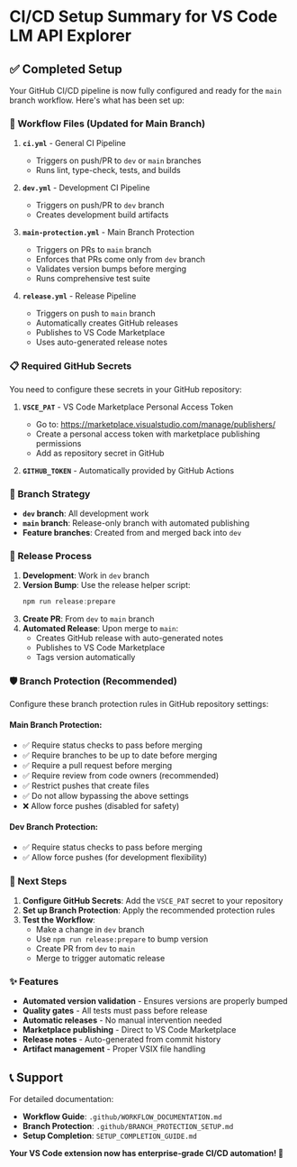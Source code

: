 # CI/CD Setup Summary for VS Code LM API Explorer

## ✅ Completed Setup

Your GitHub CI/CD pipeline is now fully configured and ready for the `main` branch workflow. Here's what has been set up:

### 🔄 Workflow Files (Updated for Main Branch)

1. **`ci.yml`** - General CI Pipeline
   - Triggers on push/PR to `dev` or `main` branches
   - Runs lint, type-check, tests, and builds

2. **`dev.yml`** - Development CI Pipeline  
   - Triggers on push/PR to `dev` branch
   - Creates development build artifacts

3. **`main-protection.yml`** - Main Branch Protection
   - Triggers on PRs to `main` branch
   - Enforces that PRs come only from `dev` branch
   - Validates version bumps before merging
   - Runs comprehensive test suite

4. **`release.yml`** - Release Pipeline
   - Triggers on push to `main` branch
   - Automatically creates GitHub releases
   - Publishes to VS Code Marketplace
   - Uses auto-generated release notes

### 📋 Required GitHub Secrets

You need to configure these secrets in your GitHub repository:

1. **`VSCE_PAT`** - VS Code Marketplace Personal Access Token
   - Go to: https://marketplace.visualstudio.com/manage/publishers/
   - Create a personal access token with marketplace publishing permissions
   - Add as repository secret in GitHub

2. **`GITHUB_TOKEN`** - Automatically provided by GitHub Actions

### 🌿 Branch Strategy

- **`dev` branch**: All development work
- **`main` branch**: Release-only branch with automated publishing
- **Feature branches**: Created from and merged back into `dev`

### 🚀 Release Process

1. **Development**: Work in `dev` branch
2. **Version Bump**: Use the release helper script:
   ```powershell
   npm run release:prepare
   ```
3. **Create PR**: From `dev` to `main` branch
4. **Automated Release**: Upon merge to `main`:
   - Creates GitHub release with auto-generated notes
   - Publishes to VS Code Marketplace
   - Tags version automatically

### 🛡️ Branch Protection (Recommended)

Configure these branch protection rules in GitHub repository settings:

#### Main Branch Protection:
- ✅ Require status checks to pass before merging
- ✅ Require branches to be up to date before merging
- ✅ Require a pull request before merging
- ✅ Require review from code owners (recommended)
- ✅ Restrict pushes that create files
- ✅ Do not allow bypassing the above settings
- ❌ Allow force pushes (disabled for safety)

#### Dev Branch Protection:
- ✅ Require status checks to pass before merging
- ✅ Allow force pushes (for development flexibility)

### 📝 Next Steps

1. **Configure GitHub Secrets**: Add the `VSCE_PAT` secret to your repository
2. **Set up Branch Protection**: Apply the recommended protection rules
3. **Test the Workflow**: 
   - Make a change in `dev` branch
   - Use `npm run release:prepare` to bump version
   - Create PR from `dev` to `main`
   - Merge to trigger automatic release

### ✨ Features

- **Automated version validation** - Ensures versions are properly bumped
- **Quality gates** - All tests must pass before release
- **Automatic releases** - No manual intervention needed
- **Marketplace publishing** - Direct to VS Code Marketplace
- **Release notes** - Auto-generated from commit history
- **Artifact management** - Proper VSIX file handling

## 📞 Support

For detailed documentation:
- **Workflow Guide**: `.github/WORKFLOW_DOCUMENTATION.md`
- **Branch Protection**: `.github/BRANCH_PROTECTION_SETUP.md`
- **Setup Completion**: `SETUP_COMPLETION_GUIDE.md`

**Your VS Code extension now has enterprise-grade CI/CD automation! 🚀**
